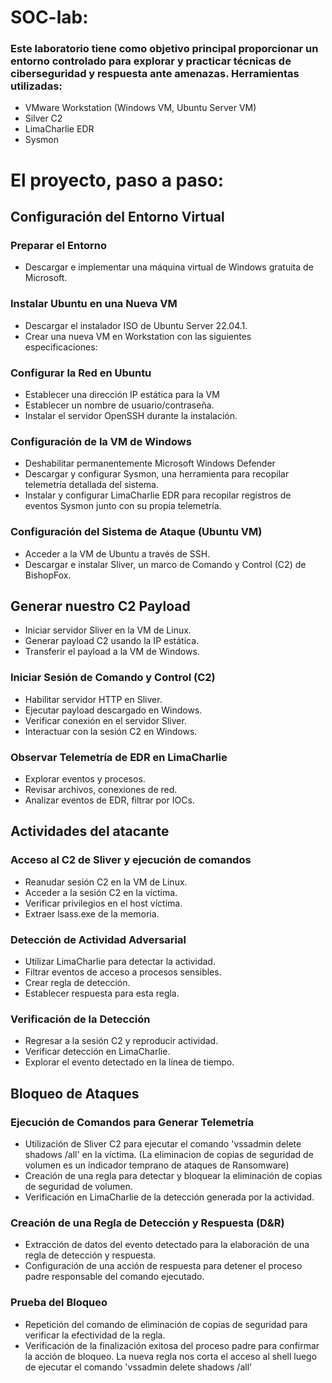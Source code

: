 # SOC-lab: 
### Este laboratorio tiene como objetivo principal proporcionar un entorno controlado para explorar y practicar técnicas de ciberseguridad y respuesta ante amenazas. Herramientas utilizadas: 
- VMware Workstation (Windows VM, Ubuntu Server VM)
- Silver C2
- LimaCharlie EDR
- Sysmon

# El proyecto, paso a paso:

## Configuración del Entorno Virtual

### Preparar el Entorno

- Descargar e implementar una máquina virtual de Windows gratuita de Microsoft.


### Instalar Ubuntu en una Nueva VM

- Descargar el instalador ISO de Ubuntu Server 22.04.1.
- Crear una nueva VM en Workstation con las siguientes especificaciones:

### Configurar la Red en Ubuntu

- Establecer una dirección IP estática para la VM 
- Establecer un nombre de usuario/contraseña.
- Instalar el servidor OpenSSH durante la instalación.

### Configuración de la VM de Windows

- Deshabilitar permanentemente Microsoft Windows Defender
- Descargar y configurar Sysmon, una herramienta para recopilar telemetría detallada del sistema.
- Instalar y configurar LimaCharlie EDR para recopilar registros de eventos Sysmon junto con su propia telemetría.

### Configuración del Sistema de Ataque (Ubuntu VM)

- Acceder a la VM de Ubuntu a través de SSH.
- Descargar e instalar Sliver, un marco de Comando y Control (C2) de BishopFox.

## Generar nuestro C2 Payload

- Iniciar servidor Sliver en la VM de Linux.
- Generar payload C2 usando la IP estática.
- Transferir el payload a la VM de Windows.

### Iniciar Sesión de Comando y Control (C2)

- Habilitar servidor HTTP en Sliver.
- Ejecutar payload descargado en Windows.
- Verificar conexión en el servidor Sliver.
- Interactuar con la sesión C2 en Windows.

### Observar Telemetría de EDR en LimaCharlie

- Explorar eventos y procesos.
- Revisar archivos, conexiones de red.
- Analizar eventos de EDR, filtrar por IOCs.

## Actividades del atacante

### Acceso al C2 de Sliver y ejecución de comandos

- Reanudar sesión C2 en la VM de Linux.
- Acceder a la sesión C2 en la víctima.
- Verificar privilegios en el host víctima.
- Extraer lsass.exe de la memoria.

### Detección de Actividad Adversarial

- Utilizar LimaCharlie para detectar la actividad.
- Filtrar eventos de acceso a procesos sensibles.
- Crear regla de detección.
- Establecer respuesta para esta regla.

### Verificación de la Detección

- Regresar a la sesión C2 y reproducir actividad.
- Verificar detección en LimaCharlie.
- Explorar el evento detectado en la línea de tiempo.

## Bloqueo de Ataques

### Ejecución de Comandos para Generar Telemetría

- Utilización de Sliver C2 para ejecutar el comando 'vssadmin delete shadows /all' en la víctima. (La eliminacion de copias de seguridad de volumen es un indicador temprano de ataques de Ransomware)
- Creación de una regla para detectar y bloquear la eliminación de copias de seguridad de volumen.
- Verificación en LimaCharlie de la detección generada por la actividad.

### Creación de una Regla de Detección y Respuesta (D&R)

- Extracción de datos del evento detectado para la elaboración de una regla de detección y respuesta.
- Configuración de una acción de respuesta para detener el proceso padre responsable del comando ejecutado.

### Prueba del Bloqueo

- Repetición del comando de eliminación de copias de seguridad para verificar la efectividad de la regla.
- Verificación de la finalización exitosa del proceso padre para confirmar la acción de bloqueo. La nueva regla nos corta el acceso al shell luego de ejecutar el comando 'vssadmin delete shadows /all'

